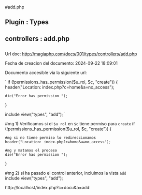 #add.php  

## Plugin : Types 
## controllers : add.php 
##  
Url doc: http://magiaphp.com/docs/001/types/controllers/add.php 

Fecha de creacion del documento: 2024-09-22 18:09:01 

Documento accesible via la siguiente url:  

`
if (!permissions_has_permission($u_rol, $c, "create")) {    
    header("Location: index.php?c=home&a=no_access");
    
    die("Error has permission ");
}

include view("types", "add");
`


#mg 1) Verificamos si el `$u_rol` en `$c` tiene permiso para `create` 
if (!permissions_has_permission($u_rol, $c, "create")) {

    #mg si no tiene permiso lo redireccionamos 
    header("Location: index.php?c=home&a=no_access");

    #mg y matamos el proceso 
    die("Error has permission ");
}

#mg 2) si ha pasado el control anterior, incluimos la vista `add`                
include view("types", "add");

http://localhost/index.php?c=docu&a=add 

